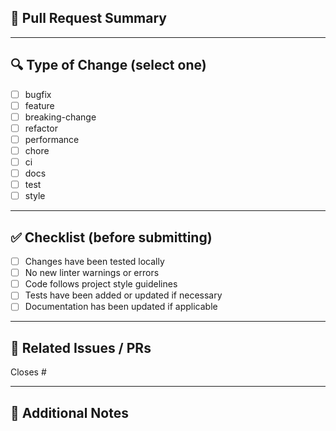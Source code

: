 ## 📌 Pull Request Summary

<!-- Briefly describe what this PR does and why it is needed -->
<!-- Example: Fix null pointer on player logout handler -->

---

## 🔍 Type of Change (select one)

<!-- ✅ Select only one -->

- [ ] bugfix
- [ ] feature
- [ ] breaking-change
- [ ] refactor
- [ ] performance
- [ ] chore
- [ ] ci
- [ ] docs
- [ ] test
- [ ] style

---

## ✅ Checklist (before submitting)

- [ ] Changes have been tested locally
- [ ] No new linter warnings or errors
- [ ] Code follows project style guidelines
- [ ] Tests have been added or updated if necessary
- [ ] Documentation has been updated if applicable

---

## 📎 Related Issues / PRs

<!-- Example: Closes #123 / Fixes #456 / Depends on #789 -->
Closes #

---

## 💬 Additional Notes

<!-- Any other information developers/reviewers should be aware of -->
